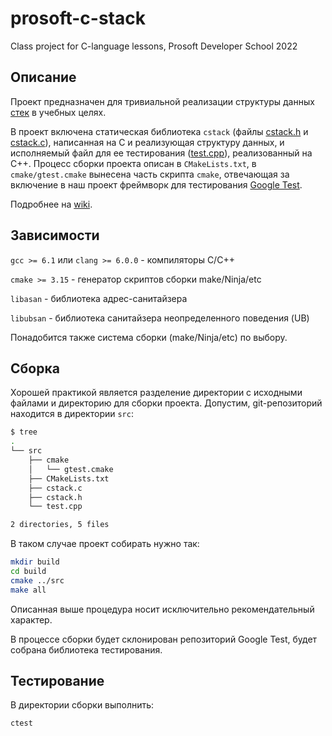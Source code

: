 # prosoft-c-stack
Class project for C-language lessons, Prosoft Developer School 2022

## Описание
Проект предназначен для тривиальной реализации структуры данных [стек](https://neerc.ifmo.ru/wiki/index.php?title=%D0%A1%D1%82%D0%B5%D0%BA) в учебных
целях.

В проект включена статическая библиотека `cstack` (файлы [cstack.h](https://github.com/czertyaka/prosoft-c-stack/blob/master/cstack.h) и
[cstack.c](https://github.com/czertyaka/prosoft-c-stack/blob/master/cstack.c)), написанная на C и реализующая структуру данных, и исполняемый файл
для ее тестирования ([test.cpp](https://github.com/czertyaka/prosoft-c-stack/blob/master/test.cpp)), реализованный на C++. Процесс сборки проекта
описан в `CMakeLists.txt`, в `cmake/gtest.cmake` вынесена часть скрипта `cmake`, отвечающая за включение в наш проект фреймворк для тестирования
[Google Test](https://github.com/google/googletest).

Подробнее на [wiki](https://github.com/czertyaka/prosoft-c-stack/wiki).

## Зависимости
`gcc >= 6.1` или `clang >= 6.0.0` - компиляторы C/С++

`cmake >= 3.15` - генератор скриптов сборки make/Ninja/etc

`libasan` - библиотека адрес-санитайзера

`libubsan` - библиотека санитайзера неопределенного поведения (UB)

Понадобится также система сборки (make/Ninja/etc) по выбору.

## Сборка
Хорошей практикой является разделение директории с исходными файлами и директорию для сборки проекта. Допустим, git-репозиторий находится в директории
`src`:
```bash
$ tree
.
└── src
    ├── cmake
    │   └── gtest.cmake
    ├── CMakeLists.txt
    ├── cstack.c
    ├── cstack.h
    └── test.cpp

2 directories, 5 files
```
В таком случае проект собирать нужно так:
```bash
mkdir build
cd build
cmake ../src
make all
```
Описанная выше процедура носит исключительно рекомендательный характер.

В процессе сборки будет склонирован репозиторий Google Test, будет собрана библиотека тестирования.

## Тестирование
В директории сборки выполнить:
```bash
ctest
```
